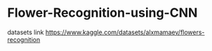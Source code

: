 # Flower-Recognition-using-CNN
datasets link
https://www.kaggle.com/datasets/alxmamaev/flowers-recognition
